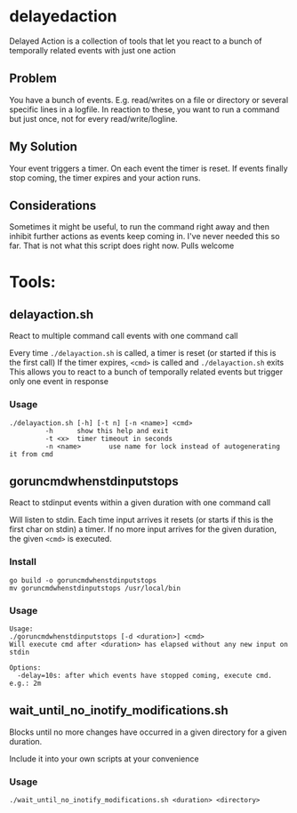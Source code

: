 # delayedaction
Delayed Action is a collection of tools that let you react to a bunch of temporally related events with just one action

## Problem

You have a bunch of events. E.g. read/writes on a file or directory or several specific lines in a logfile.
In reaction to these, you want to run a command but just once, not for every read/write/logline.

## My Solution

Your event triggers a timer. On each event the timer is reset. If events finally stop coming, the timer expires and your action runs.

## Considerations

Sometimes it might be useful, to run the command right away and then inhibit further actions as events keep coming in. I've never needed this so far. That is not what this script does right now. Pulls welcome

# Tools:

## delayaction.sh

React to multiple command call events with one command call

Every time ```./delayaction.sh``` is called, a timer is reset (or started if this is the first call)
If the timer expires, ```<cmd>``` is called and ```./delayaction.sh``` exits
This allows you to react to a bunch of temporally related events but trigger only one event in response

### Usage
```
./delayaction.sh [-h] [-t n] [-n <name>] <cmd>
         -h      show this help and exit
         -t <x>  timer timeout in seconds
         -n <name>       use name for lock instead of autogenerating it from cmd
```


## goruncmdwhenstdinputstops

React to stdinput events within a given duration with one command call

Will listen to stdin. Each time input arrives it resets (or starts if this is the first char on stdin) a timer.
If no more input arrives for the given duration, the given ```<cmd>``` is executed.

### Install

```
go build -o goruncmdwhenstdinputstops
mv goruncmdwhenstdinputstops /usr/local/bin
```

### Usage

```
Usage:
./goruncmdwhenstdinputstops [-d <duration>] <cmd>
Will execute cmd after <duration> has elapsed without any new input on stdin

Options:
  -delay=10s: after which events have stopped coming, execute cmd. e.g.: 2m
```


## wait_until_no_inotify_modifications.sh

Blocks until no more changes have occurred in a given directory for a given duration.

Include it into your own scripts at your convenience

### Usage

```
./wait_until_no_inotify_modifications.sh <duration> <directory>
```
